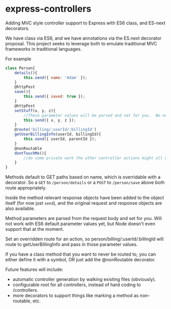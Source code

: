 # express-controllers
Adding MVC style controller support to Express with ES6 class, and ES-next decorators.

We have class via ES6, and we have annotations via the ES.next decorator proposal.  This project seeks to leverage both to emulate traditional MVC frameworks in traditional languages.

For example

```javascript
class Person{
    details(){
        this.send({ name: 'Adam' });
    }
    @httpPost
    save(){
        this.send({ saved: true });
    }
    @httpPost
    setStuff(x, y, z){
        //These parameter values will be parsed and set for you.  No need to parse request.body or request.query - just use them
        this.send({ x, y, z });
    }
    @route('billing/:userId/:billingId')
    getUserBillingInfo(userId, billingId){
        this.send({ userId, parentId });
    }
    @nonRoutable
    dontTouchMe(){
        //do some private work the other controller actions might all use
    }
}
```

Methods default to GET paths based on name, which is overridable with a decorator.  So a `GET` to `/person/details` or a `POST` to `/person/save` above both route appropriately.

Inside the method relevant response objects have been added to the object itself (for now just `send`), and the original request and response objects are also available.

Method parameters are parsed from the request body and set for you.  Will not work with ES6 default parameter values yet, but Node doesn't even support that at the moment.

Set an overridden route for an action, so person/billing/:userId/:billingId will route to getUserBillingInfo and pass in those parameter values.

If you have a class method that you want to never be routed to, you can either define it with a symbol, OR just add the @nonRoutable decorator.

Future features will include:

- automatic controller generation by walking existing files (obviously).
- configurable root for all controllers, instead of hard coding to /controllers.
- more decorators to support things like marking a method as non-routable, etc.